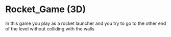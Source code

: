 # Rocket_Game (3D)
In this game you play as a rocket launcher and you try to go to the other end of the level without colliding with the walls
